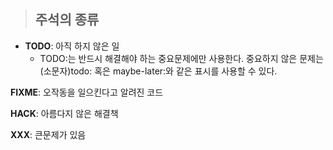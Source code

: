 > ## 주석의 종류 

- **TODO**: 아직 하지 않은 일
  - TODO:는 반드시 해결해야 하는 중요문제에만 사용한다. 중요하지 않은 문제는 (소문자)todo: 혹은 maybe-later:와 같은 표시를 사용할 수 있다.

**FIXME**: 오작동을 일으킨다고 알려진 코드

**HACK**: 아름다지 않은 해결책

**XXX**: 큰문제가 있음